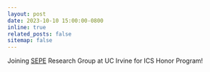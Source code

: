 ```yaml
---
layout: post
date: 2023-10-10 15:00:00-0800
inline: true
related_posts: false
sitemap: false
---
```


Joining [SEPE](https://moshirpour.com/) Research Group at UC Irvine for ICS Honor Program!
